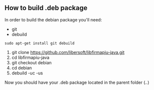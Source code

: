 ## How to build .deb package
In order to build the debian package you'll need:
* git
* debuild


`sudo apt-get install git debuild`


1. git clone https://github.com/libersoft/libfirmapiu-java.git
2. cd libfirmapiu-java
3. git checkout debian
4. cd debian
5. debuild -uc -us

Now you should have your .deb package located in the parent folder (..)

